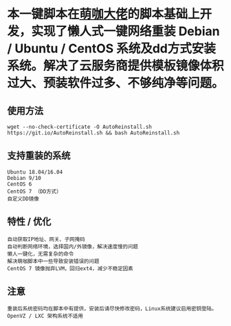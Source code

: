 # 本一键脚本在[萌咖大佬](https://moeclub.org/2018/04/03/603/)的脚本基础上开发，实现了懒人式一键网络重装 Debian / Ubuntu / CentOS 系统及dd方式安装系统。解决了云服务商提供模板镜像体积过大、预装软件过多、不够纯净等问题。
## 使用方法
```
wget --no-check-certificate -O AutoReinstall.sh https://git.io/AutoReinstall.sh && bash AutoReinstall.sh

```

## 支持重装的系统

    Ubuntu 18.04/16.04
    Debian 9/10
    CentOS 6
    CentOS 7 （DD方式）
    自定义DD镜像

## 特性 / 优化

    自动获取IP地址、网关、子网掩码
    自动判断网络环境，选择国内/外镜像，解决速度慢的问题
    懒人一键化，无需复杂的命令
    解决萌咖脚本中一些导致安装错误的问题
    CentOS 7 镜像抛弃LVM，回归ext4，减少不稳定因素

## 注意

    重装后系统密码均在脚本中有提供，安装后请尽快修改密码，Linux系统建议启用密钥登陆。
    OpenVZ / LXC 架构系统不适用
